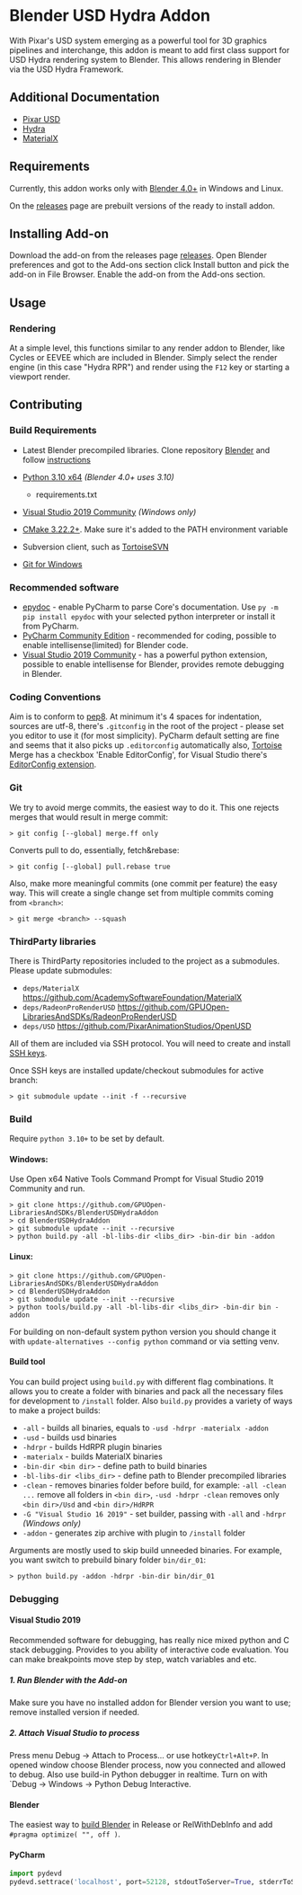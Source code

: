 # Blender USD Hydra Addon

With Pixar's USD system emerging as a powerful tool for 3D graphics pipelines and interchange, this addon is meant to add first class support for USD Hydra rendering system to Blender. This allows rendering in Blender via the USD Hydra Framework.

## Additional Documentation
- [Pixar USD](https://graphics.pixar.com/usd/docs/index.html)
- [Hydra](https://graphics.pixar.com/usd/docs/USD-Glossary.html#USDGlossary-Hydra)
- [MaterialX](http://www.materialx.org/)

## Requirements
Currently, this addon works only with [Blender 4.0+](https://www.blender.org/download/) in Windows and Linux.

On the [releases](https://github.com/GPUOpen-LibrariesAndSDKs/BlenderUSDHydraAddon/releases) page are prebuilt versions of the ready to install addon. 

## Installing Add-on

Download the add-on from the releases page [releases](https://github.com/GPUOpen-LibrariesAndSDKs/BlenderUSDHydraAddon/releases). Open Blender preferences and got to the Add-ons section click Install button and pick the add-on in File Browser. Enable the add-on from the Add-ons section.

## Usage
### Rendering
At a simple level, this functions similar to any render addon to Blender, like Cycles or EEVEE which are included in Blender. Simply select the render engine (in this case "Hydra RPR") and render using the `F12` key or starting a viewport render.

## Contributing
### Build Requirements
- Latest Blender precompiled libraries. Clone repository [Blender](https://projects.blender.org/blender/blender) and follow [instructions](https://wiki.blender.org/wiki/Building_Blender#:~:text=for%20Developers.-,Library%20Dependencies,-Details%20on%20obtaining) 
- [Python 3.10 x64](https://www.python.org/ftp/python/3.10.11/python-3.10.11.exe) _(Blender 4.0+ uses 3.10)_
  - requirements.txt

- [Visual Studio 2019 Community](https://my.visualstudio.com/Downloads?q=visual%20studio%202017&wt.mc_id=o~msft~vscom~older-downloads) _(Windows only)_
- [CMake 3.22.2+](https://cmake.org/download/). Make sure it's added to the PATH environment variable
- Subversion client, such as [TortoiseSVN](https://tortoisesvn.net/downloads.html)
- [Git for Windows](https://gitforwindows.org/)

### Recommended software
- [epydoc](http://epydoc.sourceforge.net/) - enable PyCharm to parse Core's documentation. Use `py -m pip install epydoc` with your selected python interpreter or install it from PyCharm.
- [PyCharm Community Edition](https://www.jetbrains.com/pycharm/download/download-thanks.html?platform=windows&code=PCC) - recommended for coding, possible to enable intellisense(limited) for Blender code.
- [Visual Studio 2019 Community](https://visualstudio.microsoft.com/thank-you-downloading-visual-studio/?sku=Community&rel=16) - has a powerful python extension, possible to enable intellisense for Blender, provides remote debugging in Blender.

### Coding Conventions
Aim is to conform to [pep8](https://www.python.org/dev/peps/pep-0008/). 
At minimum it's 4 spaces for indentation, sources are utf-8, there's `.gitconfig` in the root of the project - please set you editor to use it (for most simplicity). PyCharm default setting are fine and seems that it also picks up `.editorconfig` automatically also, [Tortoise](https://tortoisegit.org/) Merge has a checkbox 'Enable EditorConfig', for Visual Studio there's [EditorConfig extension](https://visualstudiogallery.msdn.microsoft.com/c8bccfe2-650c-4b42-bc5c-845e21f96328).

### Git
We try to avoid merge commits, the easiest way to do it. This one rejects merges that would result in merge commit:
```commandline
> git config [--global] merge.ff only
```
Converts pull to do, essentially, fetch&rebase:
```commandline
> git config [--global] pull.rebase true
```
Also, make more meaningful commits (one commit per feature) the easy way. This will create a single change set from multiple commits coming from `<branch>`:
```commandline
> git merge <branch> --squash 
```

### ThirdParty libraries
There is ThirdParty repositories included to the project as a submodules. Please update submodules:
- `deps/MaterialX` https://github.com/AcademySoftwareFoundation/MaterialX
- `deps/RadeonProRenderUSD` https://github.com/GPUOpen-LibrariesAndSDKs/RadeonProRenderUSD
- `deps/USD` https://github.com/PixarAnimationStudios/OpenUSD

All of them are included via SSH protocol. You will need to create and install [SSH keys](https://help.github.com/en/github/authenticating-to-github/connecting-to-github-with-ssh).

Once SSH keys are installed update/checkout submodules for active branch:
```commandline
> git submodule update --init -f --recursive
```

### Build
Require `python 3.10+` to be set by default.

#### Windows:
Use Open x64 Native Tools Command Prompt for Visual Studio 2019 Community and run.
```commandline
> git clone https://github.com/GPUOpen-LibrariesAndSDKs/BlenderUSDHydraAddon
> cd BlenderUSDHydraAddon
> git submodule update --init --recursive
> python build.py -all -bl-libs-dir <libs_dir> -bin-dir bin -addon
```

#### Linux:
```commandline
> git clone https://github.com/GPUOpen-LibrariesAndSDKs/BlenderUSDHydraAddon
> cd BlenderUSDHydraAddon
> git submodule update --init --recursive
> python tools/build.py -all -bl-libs-dir <libs_dir> -bin-dir bin -addon
```

For building on non-default system python version you should change it with `update-alternatives --config python` command or via setting venv.

#### Build tool
You can build project using `build.py` with different flag combinations. It allows you to create a folder with binaries and pack all the necessary files for development to `/install` folder. Also `build.py` provides a variety of ways to make a project builds:
- `-all` - builds all binaries, equals to `-usd -hdrpr -materialx -addon` 
- `-usd` - builds usd binaries
- `-hdrpr` - builds HdRPR plugin binaries
- `-materialx` - builds MaterialX binaries
- `-bin-dir <bin dir>` - define path to build binaries
- `-bl-libs-dir <libs_dir>` - define path to Blender precompiled libraries
- `-clean` - removes binaries folder before build, for example: `-all -clean ...` remove all folders in `<bin dir>`, `-usd -hdrpr -clean` removes only `<bin dir>/Usd` and `<bin dir>/HdRPR`
- `-G "Visual Studio 16 2019"` - set builder, passing with `-all` and `-hdrpr` _(Windows only)_ 
- `-addon` - generates zip archive with plugin to `/install` folder

Arguments are mostly used to skip build unneeded binaries. For example, you want switch to prebuild binary folder `bin/dir_01`:
```commandline
> python build.py -addon -hdrpr -bin-dir bin/dir_01
```
### Debugging
#### Visual Studio 2019
Recommended software for debugging, has really nice mixed python and C stack debugging. Provides to you ability of interactive code evaluation. You can make breakpoints move step by step, watch variables and etc.

##### 1. Run Blender with the Add-on
Make sure you have no installed addon for Blender version you want to use; remove installed version if needed.

##### 2. Attach Visual Studio to process
Press menu Debug -> Attach to Process... or use hotkey`Ctrl+Alt+P`. In opened window choose Blender process, now you connected and allowed to debug.
Also use build-in Python debugger in realtime. Turn on with `Debug -> Windows -> Python Debug Interactive. 

#### Blender
 The easiest way to [build Blender](https://wiki.blender.org/wiki/Building_Blender/Windows) in Release or RelWithDebInfo and add `#pragma optimize( "", off )`.

#### PyCharm
```python
import pydevd
pydevd.settrace('localhost', port=52128, stdoutToServer=True, stderrToServer=True, suspend=False)
```
